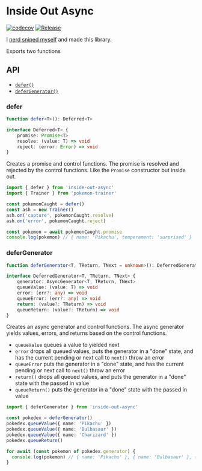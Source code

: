 # Inside Out Async

[![codecov](https://codecov.io/gh/reconbot/inside-out-async/branch/master/graph/badge.svg)](https://codecov.io/gh/reconbot/inside-out-async)
[![Release](https://github.com/reconbot/inside-out-async/actions/workflows/test.yml/badge.svg)](https://github.com/reconbot/inside-out-async/actions/workflows/test.yml)

I [nerd sniped myself](https://twitter.com/reconbot/status/1424476981010255882) and made this library.

Exports two functions

## API

- [`defer()`](#defer)
- [`deferGenerator()`](#deferGenerator)

### defer

```ts
function defer<T>(): Deferred<T>

interface Deferred<T> {
    promise: Promise<T>
    resolve: (value: T) => void
    reject: (error: Error) => void
}
```

Creates a promise and control functions. The promise is resolved and rejected by the control functions. Like the `Promise` constructor but inside out.

```ts
import { defer } from 'inside-out-async'
import { Trainer } from 'pokemon-trainer'

const pokemonCaught = defer()
const ash = new Trainer()
ash.on('capture', pokemonCaught.resolve)
ash.on('error', pokemonCaught.reject)

const pokemon = await pokemonCaught.promise
console.log(pokemon) // { name: 'Pikachu', temperament: 'surprised' }
```

### deferGenerator

```ts
function deferGenerator<T, TReturn, TNext = unknown>(): DeferredGenerator<T, TReturn, TNext>

interface DeferredGenerator<T, TReturn, TNext> {
    generator: AsyncGenerator<T, TReturn, TNext>
    queueValue: (value: T) => void
    error: (err?: any) => void
    queueError: (err?: any) => void
    return: (value?: TReturn) => void
    queueReturn: (value?: TReturn) => void
}
```

Creates an async generator and control functions. The async generator yields values, errors, and returns based on the control functions.

- `queueValue` queues a value to yielded next
- `error` drops all queued values, puts the generator in a "done" state, and has the current pending or next call to `next()` throw an error
- `queueError` puts the generator in a "done" state, and has the current pending or next call to `next()` throw an error
- `return()` drops all queued values, and puts the generator in a "done" state with the passed in value
- `queueReturn()` puts the generator in a "done" state with the passed in value

```ts
import { deferGenerator } from 'inside-out-async'

const pokedex = deferGenerator()
pokedex.queueValue({ name: 'Pikachu' })
pokedex.queueValue({ name: 'Bulbasaur' })
pokedex.queueValue({ name: 'Charizard' })
pokedex.queueReturn()

for await (const pokemon of pokedex.generator) {
  console.log(pokemon) // { name: 'Pikachu' }, { name: 'Bulbasaur' }, { name: 'Charizard' }
}
```

